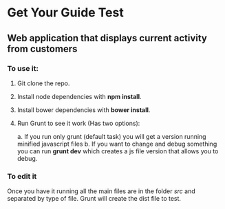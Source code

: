 Get Your Guide Test
====================

Web application that displays current activity from customers
------------------------------------------------------------------------


### To use it:

1. Git clone the repo.
2. Install node dependencies with __npm install__.
3. Install bower dependencies with **bower install**.
4. Run Grunt to see it work (Has two options): 

	a. If you run only grunt (default task) you will get a version running minified javascript files
	b. If you want to change and debug something you can run **grunt dev** which creates a js file version that allows you to debug.


### To edit it

Once you have it running all the main files are in the folder *src* and separated by type of file.
Grunt will create the dist file to test.



